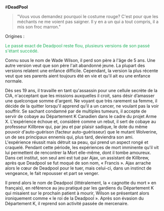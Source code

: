 #**DeadPool**


>  "Vous vous demandez pourquoi le costume rouge? C'est pour que les méchants ne me voient pas saigner. Il y en a un qui a tout compris, il a mis son froc marron."


Origines :

<span style="color: #26B260" class="center">Le passé exact de Deadpool reste flou, plusieurs versions de son passé s'étant succédé.

Connu sous le nom de Wade Wilson, il perd son père à l'âge de 5 ans. Une autre version veut que son père l'ait abandonné jeune. La plupart des versions relatent une enfance difficile. Cependant, la version la plus récente veut que ses parents aient toujours été en vie et qu'il ait eu une enfance normale.

Dès ses 19 ans, il travaille en tant qu'assassin pour une cellule secrète de la CIA, n'acceptant que les missions auxquelles il croit, sans désir d’amasser une quelconque somme d'argent. Ne voyant que très rarement sa femme, il décide de la quitter lorsqu'il apprend qu'il a un cancer, ne voulant pas la voir souffrir. Se sachant condamné par de multiples tumeurs, il accepte de servir de cobaye au Département K Canadien dans le cadre du projet Arme X. L'expérience échoue et, considéré comme un rebut, il sert de cobaye au professeur Killbrew qui, par jeu et par plaisir sadique, le dote du même pouvoir d'auto-guérison (facteur auto-guérisseur) que le mutant Wolverine, un de ses principaux ennemis qui, plus tard, deviendra son ami. L'expérience réussit mais détruit sa peau, qui prend un aspect rongé et craquelé. Pendant cette période, les expériences de mort imminente qu'il vit lui permettent de rencontrer la Mort elle-même, dont il tombe amoureux. Dans cet institut, son seul ami est tué par Ajax, un assistant de Killbrew, après que Deadpool se fut moqué de son nom, « Francis ». Ajax arrache alors le cœur de Deadpool pour le tuer, mais celui-ci, dans un instinct de vengeance, le fait repousser et part se venger.

Il prend alors le nom de Deadpool (littéralement, la « cagnotte du mort » en français), en référence au jeu pratiqué par les gardiens du Département K qui misaient sur le prochain patient à mourir, Wilson se présentant alors ironiquement comme « le roi de la Deadpool ». Après son évasion du Département K, il reprend son activité passée de mercenaire.</span> 